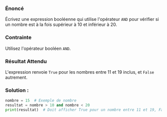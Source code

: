 
### Énoncé

Écrivez une expression booléenne qui utilise l'opérateur `AND` pour vérifier si un nombre est à la fois supérieur à 10 et inférieur à 20.

### Contrainte

Utilisez l'opérateur booléen `AND`.

### Résultat Attendu

L'expression renvoie `True` pour les nombres entre 11 et 19 inclus, et `False` autrement.

### Solution :

```python
nombre = 15  # Exemple de nombre
resultat = nombre > 10 and nombre < 20
print(resultat)  # Doit afficher True pour un nombre entre 11 et 19, False autrement
```
